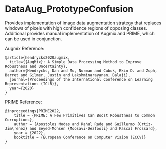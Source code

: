 # DataAug_PrototypeConfusion

Provides implementation of image data augmentation strategy that replaces windows of pixels with high confidence regions of opposing classes.  Additional provides manual implementation of Augmix and PRIME, which can be used in conjunction.

Augmix Reference: 
```
@article{hendrycks2020augmix,
  title={{AugMix}: A Simple Data Processing Method to Improve Robustness and Uncertainty},
  author={Hendrycks, Dan and Mu, Norman and Cubuk, Ekin D. and Zoph, Barret and Gilmer, Justin and Lakshminarayanan, Balaji},
  journal={Proceedings of the International Conference on Learning Representations (ICLR)},
  year={2020}
}
```

PRIME Reference:
```
@inproceedings{PRIME2022,
    title = {PRIME: A Few Primitives Can Boost Robustness to Common Corruptions}, 
    author = {Apostolos Modas and Rahul Rade and Guillermo {Ortiz-Jim\'enez} and Seyed-Mohsen {Moosavi-Dezfooli} and Pascal Frossard},
    year = {2022},
    booktitle = {European Conference on Computer Vision (ECCV)}
}
```
